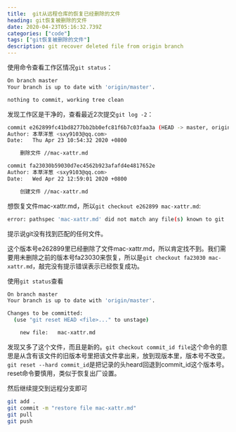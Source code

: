 ```yaml
---
title:  git从远程仓库的恢复已经删除的文件
heading: git恢复被删除的文件
date: 2020-04-23T05:16:32.739Z
categories: ["code"]
tags: ["git恢复被删除的文件"]
description: git recover deleted file from origin branch
---
```


使用命令查看工作区情况`git status`：
```bash
On branch master
Your branch is up to date with 'origin/master'.

nothing to commit, working tree clean
```

发现工作区是干净的，查看最近2次提交`git log -2`：
```bash
commit e262899fc41bd8277bb2bb0efc81f6b7c03faa3a (HEAD -> master, origin/master, origin/HEAD)
Author: 本草洋葱 <sxy9103@qq.com>
Date:   Thu Apr 23 10:54:32 2020 +0800

    删除文件 //mac-xattr.md

commit fa23030b59030d7ec4562b923afafd4e4817652e
Author: 本草洋葱 <sxy9103@qq.com>
Date:   Wed Apr 22 12:59:01 2020 +0800

    创建文件 //mac-xattr.md
```

想恢复文件mac-xattr.md，所以`git checkout e262899 mac-xattr.md`:
```bash
error: pathspec 'mac-xattr.md' did not match any file(s) known to git
```

提示说git没有找到匹配的任何文件。

这个版本号e262899里已经删除了文件mac-xattr.md，所以肯定找不到。我们需要用未删除之前的版本号fa23030来恢复，所以是`git checkout fa23030 mac-xattr.md`，敲完没有提示错误表示已经恢复成功。

使用`git status`查看
```bash
On branch master
Your branch is up to date with 'origin/master'.

Changes to be committed:
  (use "git reset HEAD <file>..." to unstage)

	new file:   mac-xattr.md
```

发现又多了这个文件，而且是新的。`git checkout commit_id file`这个命令的意思是从含有该文件的旧版本号里把该文件拿出来，放到现版本里，版本号不改变。
`git reset --hard commit_id`是把记录的头heard回退到commit_id这个版本号。reset命令要慎用，类似于恢复出厂设置。

然后继续提交到远程分支即可
```bash
git add .
git commit -m "restore file mac-xattr.md"
git pull
git push
```
